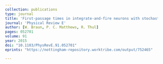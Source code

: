 ```yaml
---
collection: publications
type: journal
title: 'First-passage times in integrate-and-fire neurons with stochastic thresholds'
journal: 'Physical Review E'
author: [W. Braun, P. C. Matthews, R. Thul]
pages: 052701
volume: 91
year: 2015
doi: "10.1103/PhysRevE.91.052701"
eprints: "https://nottingham-repository.worktribe.com/output/752465"

---
```


